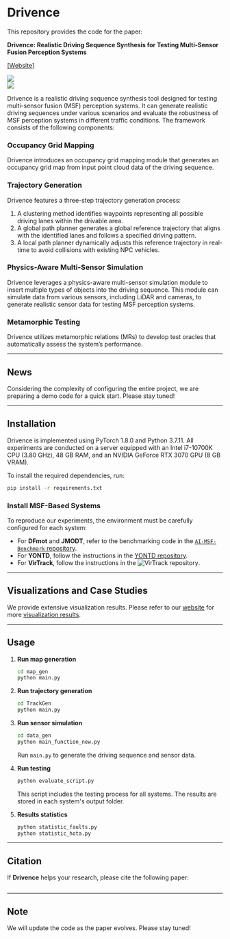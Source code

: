 # Drivence

This repository provides the code for the paper:

**Drivence: Realistic Driving Sequence Synthesis for Testing Multi-Sensor Fusion Perception Systems**

[[Website]](https://sites.google.com/view/drivence)

![](https://github.com/853108389/drivence_test/blob/main/src/0_110_pic_labels_gen_virmot.gif)  
![](https://github.com/853108389/drivence_test/blob/main/src/0_110_pc_labels_gen_virmot.gif)

Drivence is a realistic driving sequence synthesis tool designed for testing multi-sensor fusion (MSF) perception systems. It can generate realistic driving sequences under various scenarios and evaluate the robustness of MSF perception systems in different traffic conditions. The framework consists of the following components:

[](https://github.com/853108389/drivence_test/blob/main/src/workflow.png)

### **Occupancy Grid Mapping**  
Drivence introduces an occupancy grid mapping module that generates an occupancy grid map from input point cloud data of the driving sequence.

### **Trajectory Generation**  
Drivence features a three-step trajectory generation process:  
1. A clustering method identifies waypoints representing all possible driving lanes within the drivable area.  
2. A global path planner generates a global reference trajectory that aligns with the identified lanes and follows a specified driving pattern.  
3. A local path planner dynamically adjusts this reference trajectory in real-time to avoid collisions with existing NPC vehicles.

### **Physics-Aware Multi-Sensor Simulation**  
Drivence leverages a physics-aware multi-sensor simulation module to insert multiple types of objects into the driving sequence. This module can simulate data from various sensors, including LiDAR and cameras, to generate realistic sensor data for testing MSF perception systems.

### **Metamorphic Testing**  
Drivence utilizes metamorphic relations (MRs) to develop test oracles that automatically assess the system’s performance.

---

## **News**  
Considering the complexity of configuring the entire project, we are preparing a demo code for a quick start. Please stay tuned!

---

## **Installation**

Drivence is implemented using PyTorch 1.8.0 and Python 3.7.11. All experiments are conducted on a server equipped with an Intel i7-10700K CPU (3.80 GHz), 48 GB RAM, and an NVIDIA GeForce RTX 3070 GPU (8 GB VRAM).

To install the required dependencies, run:

```bash
pip install -r requirements.txt
```

### **Install MSF-Based Systems**

To reproduce our experiments, the environment must be carefully configured for each system:  
- For **DFmot** and **JMODT**, refer to the benchmarking code in the [`AI-MSF-Benchmark` repository](https://sites.google.com/view/ai-msf-benchmark/benchmark).  
- For **YONTD**, follow the instructions in the [YONTD repository]().  
- For **VirTrack**, follow the instructions in the ![VirTrack repository]().

---

## **Visualizations and Case Studies**  

We provide extensive visualization results. Please refer to our [website](https://sites.google.com/view/drivence/experiment/faults-visualization) for more [visualization results](https://sites.google.com/view/drivence/data-visualization).

---

## **Usage**

1. **Run map generation**  
    ```bash
    cd map_gen
    python main.py
    ```

2. **Run trajectory generation**  
    ```bash
    cd TrackGen
    python main.py
    ```

3. **Run sensor simulation**  
    ```bash
    cd data_gen
    python main_function_new.py
    ```
    Run `main.py` to generate the driving sequence and sensor data.

4. **Run testing**  
    ```bash
    python evaluate_script.py
    ```
    This script includes the testing process for all systems. The results are stored in each system's output folder.

5. **Results statistics**  
    ```bash
    python statistic_faults.py
    python statistic_hota.py
    ```

---

## **Citation**

If **Drivence** helps your research, please cite the following paper:

```bibtex

```

---

## **Note**

We will update the code as the paper evolves. Please stay tuned!
